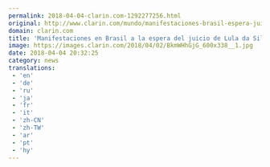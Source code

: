 ```yaml
---
permalink: 2018-04-04-clarin.com-1292277256.html
original: http://www.clarin.com/mundo/manifestaciones-brasil-espera-juicio-lula-da-silva_0_rkI36ifiM.html
domain: clarin.com
title: 'Manifestaciones en Brasil a la espera del juicio de Lula da Silva'
image: https://images.clarin.com/2018/04/02/BkmWHhGjG_600x338__1.jpg
date: 2018-04-04 20:32:25
category: news
translations: 
 - 'en'
 - 'de'
 - 'ru'
 - 'ja'
 - 'fr'
 - 'it'
 - 'zh-CN'
 - 'zh-TW'
 - 'ar'
 - 'pt'
 - 'hy'
---
```


